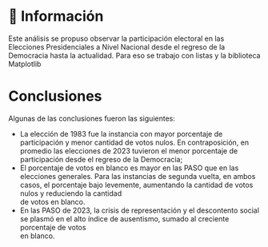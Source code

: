 # 📝 Información
Este análisis se propuso observar la participación electoral en las Elecciones Presidenciales a Nivel Nacional desde el regreso de la Democracia hasta la actualidad. Para eso se trabajo con listas y la biblioteca Matplotlib

# Conclusiones
Algunas de las conclusiones fueron las siguientes:
- La elección de 1983 fue la instancia con mayor porcentaje de participación y menor cantidad de votos nulos. En contraposición, en promedio las elecciones de 2023 tuvieron el menor porcentaje de participación desde el regreso de la Democracia;
- El porcentaje de votos en blanco es mayor en las PASO que en las elecciones generales. Para las instancias de segunda vuelta, en ambos casos, el porcentaje bajo levemente, aumentando la cantidad de votos nulos y reduciendo la cantidad<br>de votos en blanco.
- En las PASO de 2023, la crisis de representación y el descontento social se plasmó en el alto índice de ausentismo, sumado al creciente porcentaje de votos<br>en blanco.

